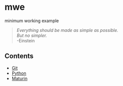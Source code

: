 # mwe

minimum working example

> *Everything should be made as simple as possible.  
But no simpler.*  
-Einstein

## Contents

* [Git](git.md)
* [Python](python/README.md)
* [Maturin](maturin/README.md)
